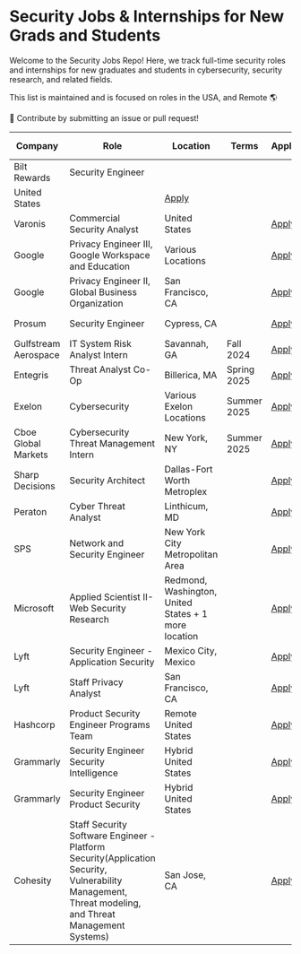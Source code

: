 # Security Jobs & Internships for New Grads and Students

Welcome to the Security Jobs Repo! Here, we track full-time security roles and internships for new graduates and students in cybersecurity, security research, and related fields.

This list is maintained and is focused on roles in the USA, and Remote 🌎

💼 Contribute by submitting an issue or pull request!

| Company                              | Role                                     | Location          | Terms           | Application/Link   | Date Posted |
|--------------------------------------|------------------------------------------|-------------------|-----------------|-------------------|-------------|
| Bilt Rewards| Security Engineer
| United States |    | [Apply](https://job-boards.greenhouse.io/biltrewards/jobs/5143491004?gh_src=534d41e54us)        |      |
| Varonis| Commercial Security Analyst| United States |    | [Apply](https://careers.varonis.com/careers?p=job%2FoKYlufwh%2Fapply&jvs=LinkedInLimited&jvk=Apply&jvi=oKYlufwh,Apply&j=oKYlufwh&__jvst=Job%20Board&__jvsd=LinkedInLimited&nl=1)        | Sep 07     |
| Google| Privacy Engineer III, Google Workspace and Education | Various Locations |    | [Apply](https://www.google.com/about/careers/applications/u/4/jobs/results/143492436276978374-privacy-engineer-iii-google-workspace-and-education?q=privacy%20engineer)        | Sep 06      |
| Google| Privacy Engineer II, Global Business Organization | San Francisco, CA |    | [Apply](https://www.google.com/about/careers/applications/jobs/results/134922379062059718-privacy-engineer-ii/?src=Online/LinkedIn/linkedin_us&utm_source=linkedin&utm_medium=jobposting&utm_campaign=contract)        | Sep 06      |
| Prosum| Security Engineer | Cypress, CA |    | [Apply](https://www.linkedin.com/jobs/view/4017397272/?alternateChannel=search&refId=vkTdYHGKuLqMNndWZGRx%2Fg%3D%3D&trackingId=jb3FzXfgXl%2B3y53g%2BkA8lA%3D%3D)        | Sep 06      |
| Gulfstream Aerospace| IT System Risk Analyst Intern | Savannah, GA |  Fall 2024    | [Apply](https://careers.gulfstream.com/job/Savannah-Fall-2024-IT-System-Risk-Analyst-Intern-GA-31401/1210582000/)        | Sep 06      |
| Entegris| Threat Analyst Co-Op | Billerica, MA |  Spring 2025    | [Apply](https://entegris.wd1.myworkdayjobs.com/EntegrisCareers/job/Billerica-MA/Threat-Analyst-Co-Op_REQ-7119?mode=job&iis=JobBoard&iisn=LinkedIn)        | Sep 06      |
| Exelon| Cybersecurity | Various Exelon Locations |  Summer 2025    | [Apply](https://jobs.exeloncorp.com/jobs/14890481-2025-summer-internship-cyber-security-various-exelon-locations)        | Sep 06      |
| Cboe Global Markets| Cybersecurity Threat Management Intern | New York, NY     |  Summer 2025    | [Apply](https://careers.cboe.com/us/en/job/CBJCGMUSR3687EXTERNALENUS/Cybersecurity-Threat-Management-Intern?utm_source=linkedin&utm_medium=phenom-feeds)        | Sep 06      |
| Sharp Decisions| Security Architect | Dallas-Fort Worth Metroplex     |      | [Apply](https://www.linkedin.com/jobs/view/4018414774)        | Sep 06      |
| Peraton| Cyber Threat Analyst | Linthicum, MD     |      | [Apply](https://careers.peraton.com/jobs/cyber-threat-analyst-linthicum-maryland-149994-jobs?iis=Job%2BBoard&iisn=LinkedIn)        | Sep 06      |
| SPS| Network and Security Engineer | New York City Metropolitan Area     |      | [Apply](https://job-boards.greenhouse.io/spsnorthamerica/jobs/4095440008)        | Sep 06      |
| Microsoft| Applied Scientist II- Web Security Research | Redmond, Washington, United States + 1 more location     |      | [Apply](https://jobs.careers.microsoft.com/global/en/job/1764202/Applied-Scientist-II--Web-Security-Research)        | Sep 04      |
| Lyft| Security Engineer - Application Security | Mexico City, Mexico     |      | [Apply](https://app.careerpuck.com/job-board/lyft/job/7505582002?gh_jid=7505582002)        |       |
| Lyft| Staff Privacy Analyst | San Francisco, CA  |      | [Apply](https://app.careerpuck.com/job-board/lyft/job/7100473002?gh_jid=7100473002)        |       |
| Hashcorp| Product Security Engineer Programs Team | Remote United States     |      | [Apply](https://www.hashicorp.com/career/6001526?gh_src=e263d6a71)        | Sep 06      |
| Grammarly| Security Engineer Security Intelligence | Hybrid United States     |      | [Apply](https://www.grammarly.com/jobs/engineering/security-engineer-security-intelligence?gh_jid=6208831)        |
| Grammarly| Security Engineer Product Security | Hybrid United States     |      | [Apply](https://www.grammarly.com/jobs/engineering/security-engineer-product-security?gh_jid=5669722)        |
| Cohesity| Staff Security Software Engineer - Platform Security(Application Security, Vulnerability Management, Threat modeling, and Threat Management Systems) | San Jose, CA |      | [Apply](https://www.linkedin.com/jobs/view/4009698415/?alternateChannel=search&refId=fv0Hnd6mt5dud4VoCtWq0Q%3D%3D&trackingId=7BmjKJlF7t7LxWGczZ0FUA%3D%3D)       |

